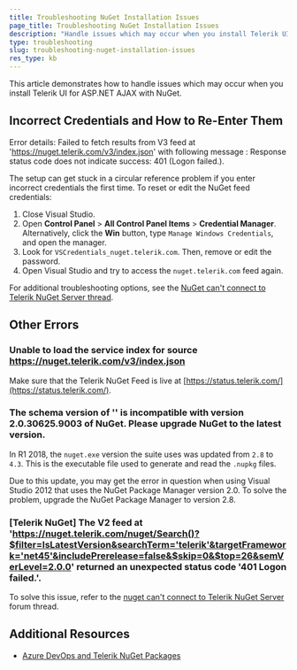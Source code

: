 ```yaml
---
title: Troubleshooting NuGet Installation Issues
page_title: Troubleshooting NuGet Installation Issues
description: "Handle issues which may occur when you install Telerik UI for ASP.NET AJAX with NuGet."
type: troubleshooting
slug: troubleshooting-nuget-installation-issues
res_type: kb
---
```


This article demonstrates how to handle issues which may occur when you install Telerik UI for ASP.NET AJAX with NuGet.  

## Incorrect Credentials and How to Re-Enter Them

Error details: Failed to fetch results from V3 feed at 'https://nuget.telerik.com/v3/index.json' with following message : Response status code does not indicate success: 401 (Logon failed.).

The setup can get stuck in a circular reference problem if you enter incorrect credentials the first time.
To reset or edit the NuGet feed credentials:

1. Close Visual Studio.
1. Open **Control Panel** > **All Control Panel Items** > **Credential Manager**. Alternatively, click the **Win** button, type `Manage Windows Credentials`, and open the manager.
1. Look for `VSCredentials_nuget.telerik.com`. Then, remove or edit the password.
1. Open Visual Studio and try to access the `nuget.telerik.com` feed again.

For additional troubleshooting options, see the [NuGet can't connect to Telerik NuGet Server thread](https://www.telerik.com/forums/nuget-can't-connect-to-https-nuget-telerik-com-nuget).

## Other Errors

### Unable to load the service index for source https://nuget.telerik.com/v3/index.json

Make sure that the Telerik NuGet Feed is live at [https://status.telerik.com/](https://status.telerik.com/).

### The schema version of '<namespace>' is incompatible with version 2.0.30625.9003 of NuGet. Please upgrade NuGet to the latest version.

In R1 2018, the `nuget.exe` version the suite uses was updated from `2.8` to `4.3`. This is the executable file used to generate and read the `.nupkg` files.

Due to this update, you may get the error in question when using Visual Studio 2012 that uses the NuGet Package Manager version 2.0. To solve the problem, upgrade the NuGet Package Manager to version 2.8.

### [Telerik NuGet] The V2 feed at 'https://nuget.telerik.com/nuget/Search()?$filter=IsLatestVersion&searchTerm='telerik'&targetFramework='net45'&includePrerelease=false&$skip=0&$top=26&semVerLevel=2.0.0' returned an unexpected status code '401 Logon failed.'.

To solve this issue, refer to the [nuget can't connect to Telerik NuGet Server](https://www.telerik.com/forums/nuget-can't-connect-to-https-nuget-telerik-com-nuget) forum thread.

## Additional Resources

* [Azure DevOps and Telerik NuGet Packages](https://www.telerik.com/blogs/azure-devops-and-telerik-nuget-packages)
